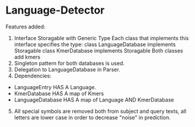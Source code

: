 # Language-Detector
Features added:
1. Interface Storagable with Generic Type <T>
Each class that implements this interface specifies the type:
class LanguageDatabase implements Storagable<LanguageEntry>
class KmerDatabase implements Storagable<Kmer> 
Both classes add kmers
2. Singleton pattern for both databases is used.
3. Delegation to LanguageDatabase in Parser.
4. Dependencies:

- LanguageEntry HAS A Language.
- KmerDatabase HAS A map of Kmers
- LanguageDatabase HAS A map of Language AND KmerDatabase

5. All special symbols are removed both from subject and query texts, all 
letters are lower case in order to decrease "noise" in prediction.

